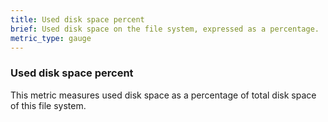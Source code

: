```yaml
---
title: Used disk space percent
brief: Used disk space on the file system, expressed as a percentage. 
metric_type: gauge
---
```

### Used disk space percent

This metric measures used disk space as a percentage of total disk space of this file system.

